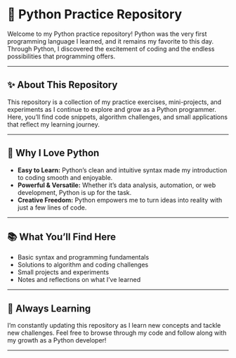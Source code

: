 # 🐍 Python Practice Repository

Welcome to my Python practice repository! Python was the very first programming language I learned, and it remains my favorite to this day. Through Python, I discovered the excitement of coding and the endless possibilities that programming offers.

---

## ✨ About This Repository

This repository is a collection of my practice exercises, mini-projects, and experiments as I continue to explore and grow as a Python programmer. Here, you’ll find code snippets, algorithm challenges, and small applications that reflect my learning journey.

---

## 🚀 Why I Love Python

- **Easy to Learn:** Python’s clean and intuitive syntax made my introduction to coding smooth and enjoyable.
- **Powerful & Versatile:** Whether it’s data analysis, automation, or web development, Python is up for the task.
- **Creative Freedom:** Python empowers me to turn ideas into reality with just a few lines of code.

---

## 📚 What You’ll Find Here

- Basic syntax and programming fundamentals
- Solutions to algorithm and coding challenges
- Small projects and experiments
- Notes and reflections on what I’ve learned

---

## 🌱 Always Learning

I’m constantly updating this repository as I learn new concepts and tackle new challenges. Feel free to browse through my code and follow along with my growth as a Python developer!

---
